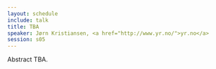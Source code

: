```yaml
---
layout: schedule
include: talk
title: TBA
speaker: Jørn Kristiansen, <a href="http://www.yr.no/">yr.no</a>
session: s05
---
```


Abstract TBA.
